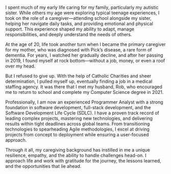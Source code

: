 I spent much of my early life caring for my family, particularly my autistic sister. While others my age were exploring typical teenage experiences, I took on the role of a caregiver—attending school alongside my sister, helping her navigate daily tasks, and providing emotional and physical support. This experience shaped my ability to adapt, manage responsibilities, and deeply understand the needs of others.

At the age of 20, life took another turn when I became the primary caregiver for my mother, who was diagnosed with Pick’s disease, a rare form of dementia. For years, I watched her gradually decline, and after her passing in 2019, I found myself at rock bottom—without a job, money, or even a roof over my head. 

But I refused to give up. With the help of Catholic Charities and sheer determination, I pulled myself up, eventually finding a job in a medical staffing agency. It was there that I met my husband, Rob, who encouraged me to return to school and complete my Computer Science degree in 2021.

Professionally, I am now an experienced Programmer Analyst with a strong foundation in software development, full-stack development, and the Software Development Life Cycle (SDLC). I have a proven track record of leading complex projects, mastering new technologies, and delivering results within tight deadlines across global teams. From transitioning technologies to spearheading Agile methodologies, I excel at driving projects from concept to deployment while ensuring a user-focused approach.

Through it all, my caregiving background has instilled in me a unique resilience, empathy, and the ability to handle challenges head-on. I approach life and work with gratitude for the journey, the lessons learned, and the opportunities that lie ahead.
